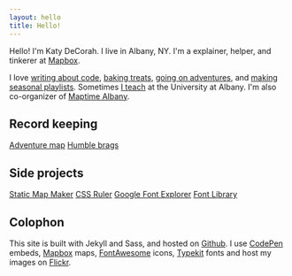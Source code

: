 ```yaml
---
layout: hello
title: Hello!
---
```


<p class="lead">Hello! I'm Katy DeCorah. I live in Albany, NY. I'm a explainer, helper, and tinkerer at <a href="//www.mapbox.com">Mapbox</a>.</p>

I love [writing about code](/card-catalog/#code), [baking treats](/card-catalog/#epicurean), [going on adventures](/card-catalog/#adventures), and [making seasonal playlists](/card-catalog/#playlists). Sometimes [I teach](/card-catalog/#teaching) at the University at Albany. I'm also co-organizer of [Maptime Albany](http://maptime.io/albany/).


## Record keeping

<a href="/map" class="btn">Adventure map</a> <a href="/humble-brags" class="btn">Humble brags</a>

## Side projects

<a href="http://staticmapmaker.com/" class="btn">Static Map Maker</a> <a href="http://katydecorah.com/css-ruler/" class="btn">CSS Ruler</a> <a href="http://katydecorah.com/google-font-explorer/" class="btn">Google Font Explorer</a>
<a href="http://katydecorah.com/font-library/" class="btn">Font Library</a>

## Colophon

This site is built with Jekyll and Sass, and hosted on [Github](https://github.com/katydecorah/katydecorah.github.com). I use [CodePen](http://codepen.io/) embeds, [Mapbox](https://www.mapbox.com/developers/api/static/) maps, [FontAwesome](http://fortawesome.github.io/Font-Awesome/icons/) icons,  [Typekit](https://typekit.com/) fonts and host my images on [Flickr](https://www.flickr.com/).

